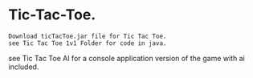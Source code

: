 # Tic-Tac-Toe.
    Download ticTacToe.jar file for Tic Tac Toe.  
    see Tic Tac Toe 1v1 Folder for code in java.  
   see Tic Tac Toe AI for a console application version of the game with ai included.  
